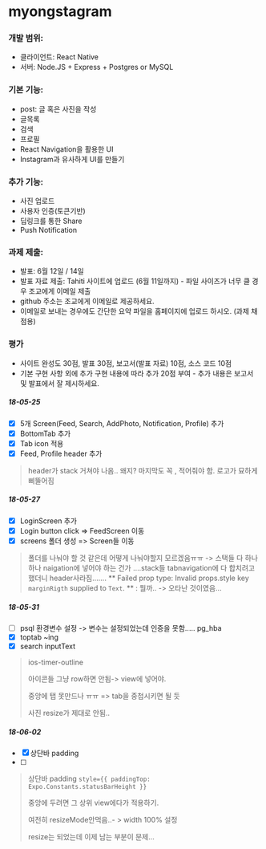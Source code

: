 # myongstagram

### 개발 범위:

- 클라이언트: React Native
- 서버: Node.JS + Express + Postgres or MySQL

### 기본 기능:

- post: 글 혹은 사진을 작성
- 글목록
- 검색
- 프로필
- React Navigation을 활용한 UI
- Instagram과 유사하게 UI를 만들기

### 추가 기능:

- 사진 업로드
- 사용자 인증(토큰기반)
- 딥링크를 통한 Share
- Push Notification

### 과제 제출:

- 발표: 6월 12일 / 14일
- 발표 자료 제출: Tahiti 사이트에 업로드 (6월 11일까지) - 파일 사이즈가 너무 클 경우 조교에게 이메일 제출
- github 주소는 조교에게 이메일로 제공하세요.
- 이메일로 보내는 경우에도 간단한 요약 파일을 홈페이지에 업로드 하시오. (과제 채점용)

### 평가

- 사이트 완성도 30점, 발표 30점, 보고서(발표 자료) 10점, 소스 코드 10점
- 기본 구현 사항 외에 추가 구현 내용에 따라 추가 20점 부여 - 추가 내용은 보고서 및 발표에서 잘 제시하세요.


##### 18-05-25
 - [x] 5개 Screen(Feed, Search, AddPhoto, Notification, Profile) 추가
 - [x] BottomTab 추가
 - [x] Tab icon 적용
 - [x] Feed, Profile header 추가

> header가 stack 거쳐야 나옴.. 왜지?
> 마지막도 꼭 , 적어줘야 함.
> 로고가 묘하게 삐뚤어짐


##### 18-05-27
 - [x] LoginScreen 추가
 - [x] Login button click => FeedScreen 이동
 - [x] screens 폴더 생성 => Screen들 이동

 > 폴더를 나눠야 할 것 같은데 어떻게 나눠야할지 모르겠음ㅠㅠ -> 스택들 다 하나하나 naigation에 넣어야 하는 건가
 > ....stack들 tabnavigation에 다 합치려고 했더니 header사라짐.......
 > ** Failed prop type: Invalid props.style key `marginRigth` supplied to `Text`. ** : 뭘까.. -> 오타난 것이였음...

##### 18-05-31

- [ ] psql 환경변수 설정 -> 변수는 설정되었는데 인증을 못함..... pg_hba
- [x] toptab ~ing
- [x] search inputText

> ios-timer-outline
>
> 아이콘들 그냥 row하면 안됨-> view에 넣어야.
>
> 중앙에 탭 못만드나 ㅠㅠ => tab을 중첩시키면 될 듯
>
> 사진 resize가 제대로 안됨..

##### 18-06-02 

- [x] 상단바 padding
- [ ] 



> 상단바 padding  `style={{ paddingTop: Expo.Constants.statusBarHeight }}`
>
> 중앙에 두려면 그 상위 view에다가 적용하기.
>
> 여전히 resizeMode안먹음..- > width 100% 설정
>
> resize는 되었는데 이제 남는 부분이 문제...

